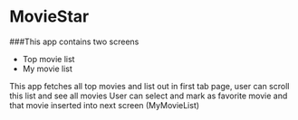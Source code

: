 # MovieStar


###This app contains two screens
- Top movie list
- My movie list

This app fetches all top movies and list out in first tab page, user can scroll this list and see all movies
User can select and mark as favorite movie and that movie inserted into next screen (MyMovieList)
 
